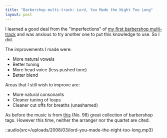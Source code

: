 ```yaml
---
title: "Barbershop multi-track: Lord, You Made the Night Too Long"
layout: post
---
```


I learned a good deal from the "imperfections" of [my first barbershop
multi-track](/blog/my-first-barbershop-multi-track-love-letters/)
and was anxious to try another one to put this knowledge to use. So I did.

The improvements I made were:

* More natural vowels
* Better tuning
* More head voice (less pushed tone)
* Better blend

Areas that I still wish to improve are:

* More natural consonants
* Cleaner tuning of leaps
* Cleaner cut offs for breaths (unashamed)

As before the music is from <a
href="http://www.stampedecitychorus.com/classic_tags_men2.pdf">this</a> (No.
98) great collection of barbershop tags. However this time, neither the
arranger nor the quartet are cited.

::audio{src=/uploads/2008/03/lord-you-made-the-night-too-long.mp3}